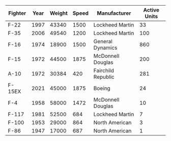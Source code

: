 | Fighter | Year | Weight | Speed | Manufacturer      | Active Units |
|---------|------|--------|-------|-------------------|--------------|
| F-22    | 1997 |  43340 |  1500 | Lockheed Martin   |          33  |
| F-35    | 2006 |  49540 |  1200 | Lockheed Martin   |          100 |
| F-16    | 1974 |  18900 |  1500 | General Dynamics  |          860 |
| F-15    | 1972 |  44500 |  1875 | McDonnell Douglas |          200 |
| A-10    | 1972 |  30384 |   420 | Fairchild Republic|          281 |
| F-15EX  | 2021 |  45000 |  1875 | Boeing            |           24 |
| F-4     | 1958 |  58000 |  1472 | McDonnell Douglas |           10 |
| F-117   | 1981 |  52500 |   684 | Lockheed Martin   |            7 |
| F-100   | 1953 |  29000 |   864 | North American    |            3 |
| F-86    | 1947 |  17000 |   687 | North American    |            1 |
